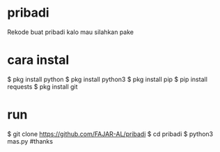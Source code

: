 # pribadi
Rekode buat pribadi kalo mau silahkan pake
# cara instal
$ pkg install python
$ pkg install python3
$ pkg install pip
$ pip install requests
$ pkg install git
# run
$ git clone https://github.com/FAJAR-AL/pribadi
$ cd pribadi
$ python3 mas.py
#thanks
